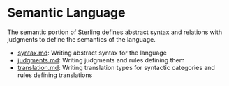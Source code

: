 # Semantic Language
The semantic portion of Sterling defines abstract syntax and relations
with judgments to define the semantics of the language.
* [syntax.md](syntax.md):  Writing abstract syntax for the language
* [judgments.md](judgments.md):  Writing judgments and rules defining
  them
* [translation.md](translation.md):  Writing translation types for
  syntactic categories and rules defining translations
